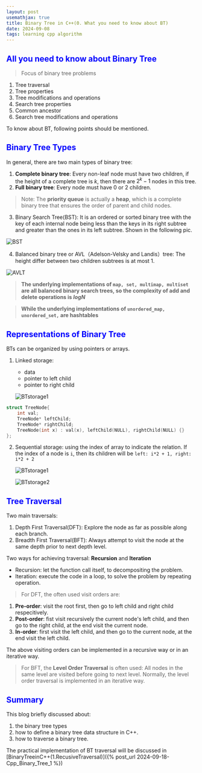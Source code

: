 ```yaml
---
layout: post
usemathjax: true
title: Binary Tree in C++(0. What you need to know about BT)
date: 2024-09-08
tags: learning cpp algorithm
---
```


<!--# <span style="color: blue;"></span>-->
## <span style="color: blue;">All you need to know about Binary Tree</span>
> Focus of binary tree problems

1. Tree traversal
2. Tree properties
3. Tree modifications and operations
4. Search tree properties
5. Common ancestor
6. Search tree modifications and operations

To know about BT, following points should be mentioned.
<!--more-->
## <span style="color: blue;">Binary Tree Types</span>

In general, there are two main types of binary tree:
1. **Complete binary tree**: Every non-leaf node must have two children, if the height of a complete tree is $k$, then there are $2^k - 1$ nodes in this tree.
2. **Full binary tree**: Every node must have 0 or 2 children.

> Note: The **priority queue** is actually a **heap**, which is a complete binary tree that ensures the order of parent and child nodes.

3. Binary Search Tree(BST): It is an ordered or sorted binary tree with the key of each internal node being less than the keys in its right subtree and greater than the ones in its left subtree. Shown in the following pic.

![BST]({{site.baseurl}}/assets/img/Binary_search_tree.png)

4. Balanced binary tree or AVL（Adelson-Velsky and Landis）tree: The height differ between two children subtrees is at most 1.

![AVLT]({{site.baseurl}}/assets/img/AVL.png)

> **The underlying implementations of ```map, set, multimap, multiset``` are all balanced binary search trees, so the complexity of add and delete operations is $logN$**

> **While the underlying implementations of ```unordered_map, unordered_set,``` are hashtables**

## <span style="color: blue;">Representations of Binary Tree</span>

BTs can be organized by using pointers or arrays.

1. Linked storage:
   - data
   - pointer to left child
   - pointer to right child 

    ![BTstorage1]({{site.baseurl}}/assets/img/btlinkstorage.png)

```cpp
struct TreeNode{
    int val;
    TreeNode* leftChild;
    TreeNode* rightChild;
    TreeNode(int x) : val(x), leftChild(NULL), rightChild(NULL) {}
};
```

2. Sequential storage: using the index of array to indicate the relation. If the index of a node is ```i```, then its children will be ```left: i*2 + 1, right: i*2 + 2```

    ![BTstorage1]({{site.baseurl}}/assets/img/btstorage1.png)

    ![BTstorage2]({{site.baseurl}}/assets/img/btstorage2.png)

## <span style="color: blue;">Tree Traversal</span>

Two main traversals:
1.  Depth First Traversal(DFT): Explore the node as far as possible along each branch.
2.  Breadth First Traversal(BFT): Always attempt to visit the node at the same depth prior to next depth level.

Two ways for achieving traversal: **Recursion** and **Iteration**
- Recursion: let the function call itself, to decompositing the problem.
- Iteration: execute the code in a loop, to solve the problem by repeating operation.

> For DFT, the often used visit orders are:

1. **Pre-order**: visit the root first, then go to left child and right child respecitively.
2. **Post-order**: fist visit recursively the current node's left child, and then go to the right child, at the end visit the current node.
3. **In-order**: first visit the left child, and then go to the current node, at the end visit the left child.

The above visiting orders can be implemented in a recursive way or in an iterative way.

> For BFT, the **Level Order Traversal** is often used: All nodes in the same level are visited before going to next level. Normally, the level order traversal is implemented in an iterative way.

## <span style="color: blue;">Summary</span>

This blog briefly discussed about:

1. the binary tree types
2. how to define a binary tree data structure in C++.
3. how to traverse a binary tree.

The practical implementation of BT traversal will be discussed in 
[BinaryTreeinC++(1.RecusiveTraversal)]({% post_url 2024-09-18-Cpp_Binary_Tree_1 %})